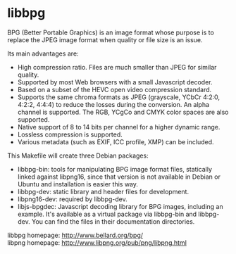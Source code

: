libbpg
======

BPG (Better Portable Graphics) is an image format whose purpose is to
replace the JPEG image format when quality or file size is an issue.

Its main advantages are:
 * High compression ratio. Files are much smaller than JPEG for similar quality.
 * Supported by most Web browsers with a small Javascript decoder.
 * Based on a subset of the HEVC open video compression standard.
 * Supports the same chroma formats as JPEG (grayscale, YCbCr 4:2:0,
   4:2:2, 4:4:4) to reduce the losses during the conversion. An alpha
   channel is supported. The RGB, YCgCo and CMYK color spaces are also
   supported.
 * Native support of 8 to 14 bits per channel for a higher dynamic range.
 * Lossless compression is supported.
 * Various metadata (such as EXIF, ICC profile, XMP) can be included.

This Makefile will create three Debian packages:
 * libbpg-bin: tools for manipulating BPG image format files, statically
   linked against libpng16, since that version is not available in Debian or
   Ubuntu and installation is easier this way.
 * libbpg-dev: static library and header files for development.
 * libpng16-dev: required by libbpg-dev.
 * libjs-bpgdec: Javascript decoding library for BPG images, including an
   example. It's available as a virtual package via libbpg-bin and libbpg-dev.
   You can find the files in their documentation directories.

libbpg homepage: http://www.bellard.org/bpg/<br>
libpng homepage: http://www.libpng.org/pub/png/libpng.html

